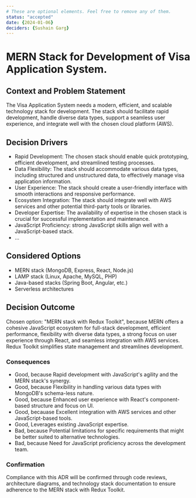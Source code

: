 ```yaml
---
# These are optional elements. Feel free to remove any of them.
status: "accepted"
date: {2024-01-06}
deciders: {Sushain Garg}
---
```

# MERN Stack for Development of Visa Application System.

## Context and Problem Statement

The Visa Application System needs a modern, efficient, and scalable technology stack for development. The stack should facilitate rapid development, handle diverse data types, support a seamless user experience, and integrate well with the chosen cloud platform (AWS).

<!-- This is an optional element. Feel free to remove. -->
## Decision Drivers

* Rapid Development: The chosen stack should enable quick prototyping, efficient development, and streamlined testing processes.
* Data Flexibility: The stack should accommodate various data types, including structured and unstructured data, to effectively manage visa application information.
* User Experience: The stack should create a user-friendly interface with smooth interactions and responsive performance.
* Ecosystem Integration: The stack should integrate well with AWS services and other potential third-party tools or libraries.
* Developer Expertise: The availability of expertise in the chosen stack is crucial for successful implementation and maintenance.
* JavaScript Proficiency: strong JavaScript skills align well with a JavaScript-based stack.
* … <!-- numbers of drivers can vary -->

## Considered Options

* MERN stack (MongoDB, Express, React, Node.js)
* LAMP stack (Linux, Apache, MySQL, PHP)
* Java-based stacks (Spring Boot, Angular, etc.)
* Serverless architectures

## Decision Outcome

Chosen option: "MERN stack with Redux Toolkit", because
MERN offers a cohesive JavaScript ecosystem for full-stack development, efficient performance, flexibility with diverse data types, a strong focus on user experience through React, and seamless integration with AWS services. Redux Toolkit simplifies state management and streamlines development.

<!-- This is an optional element. Feel free to remove. -->
### Consequences

* Good, because Rapid development with JavaScript's agility and the MERN stack's synergy.
* Good, because Flexibility in handling various data types with MongoDB's schema-less nature.
* Good, because Enhanced user experience with React's component-based structure and focus on UI.
* Good, becauase Excellent integration with AWS services and other JavaScript-based tools.
* Good, Leverages existing JavaScript expertise.
* Bad, because Potential limitations for specific requirements that might be better suited to alternative technologies.
* Bad, because Need for JavaScript proficiency across the development team.


### Confirmation

Compliance with this ADR will be confirmed through code reviews, architecture diagrams, and technology stack documentation to ensure adherence to the MERN stack with Redux Toolkit.

